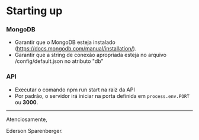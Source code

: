 

# Starting up

### MongoDB

 - Garantir que o MongoDB esteja instalado (https://docs.mongodb.com/manual/installation/).
 - Garantir que a string de conexão apropriada esteja no arquivo /config/default.json no atributo "db" 


### API

- Executar o comando npm run start na raiz da API 
- Por padrão, o servidor irá iniciar na porta definida em `process.env.PORT` ou **3000**.

___
Atenciosamente,

Ederson Sparenberger.
